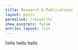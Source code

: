 ```yaml
---
title: Research & Publications
layout: posts
permalink: /research/
show_excerpts: false
entries_layout: list
---
```


hello hello hello